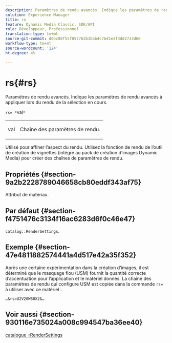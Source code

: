 ```yaml
---
description: Paramètres de rendu avancés. Indique les paramètres de rendu avancés à appliquer lors du rendu de la sélection en cours.
solution: Experience Manager
title: rs
feature: Dynamic Media Classic, SDK/API
role: Développeur, Professionnel
translation-type: tm+mt
source-git-commit: d0bc88f55f857762b3bab4c76d1e3f3dd2733d60
workflow-type: tm+mt
source-wordcount: '124'
ht-degree: 4%

---
```



# rs{#rs}

Paramètres de rendu avancés. Indique les paramètres de rendu avancés à appliquer lors du rendu de la sélection en cours.

`rs= *`val`*`

<table id="simpletable_4B028996E5824FC18B9749D1A6A3C2E3"> 
 <tr class="strow"> 
  <td class="stentry"> <p><span class="varname"> val</span> </p> </td> 
  <td class="stentry"> <p>Chaîne des paramètres de rendu. </p></td> 
 </tr> 
</table>

Utilisé pour affiner l’aspect du rendu. Utilisez la fonction de rendu de l’outil de création de vignettes (intégré au pack de création d’images Dynamic Media) pour créer des chaînes de paramètres de rendu.

## Propriétés {#section-9a2b2228789046658cb80eddf343af75}

Attribut de matériau.

## Par défaut {#section-f4751476c3134f16ac6283d6f0c46e47}

`catalog::RenderSettings`.

## Exemple {#section-47e4811882574441a4d517e42a35f352}

Après une certaine expérimentation dans la création d’images, il est déterminé que le masquage flou (USM) fournit la quantité correcte d’accentuation pour l’application et le matériel donnés. La chaîne des paramètres de rendu qui configure USM est copiée dans la commande `rs=` à utiliser avec ce matériel :

`…&rs=U2V20W50X2&…`

## Voir aussi {#section-930116e735024a008c994547ba36ee40}

[catalogue ::RenderSettings](../../../../../ir-api/material-cat/image-rendering-api-ref/c-ir-material-catalog/c-ir-material-data-reference/r-ir-rendersettings-dataref.md#reference-9ce753ae4096455eadcc12ac064de711)
